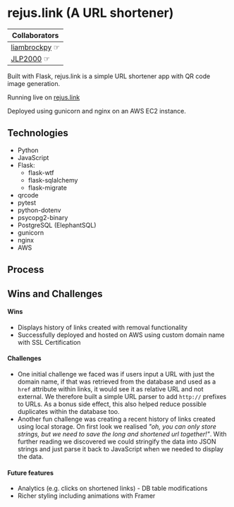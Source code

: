 # rejus.link (A URL shortener)

| Collaborators                                 |
| --------------------------------------------- |
| [liambrockpy](github.com/liambrockpy) &#9758; |
| [JLP2000](github.com/JLP2000) &#9758;         |

Built with Flask, rejus.link is a simple URL shortener app with QR code image generation.

Running live on [rejus.link](https://rejus.link)

Deployed using gunicorn and nginx on an AWS EC2 instance.

## Technologies

- Python
- JavaScript
- Flask:
  - flask-wtf
  - flask-sqlalchemy
  - flask-migrate
- qrcode
- pytest
- python-dotenv
- psycopg2-binary
- PostgreSQL (ElephantSQL)
- gunicorn
- nginx
- AWS

## Process

## Wins and Challenges

#### Wins

- Displays history of links created with removal functionality
- Successfully deployed and hosted on AWS using custom domain name with SSL Certification

#### Challenges

- One initial challenge we faced was if users input a URL with just the domain name, if that was retrieved from the database and used as a `href` attribute within links, it would see it as relative URL and not external. We therefore built a simple URL parser to add `http://` prefixes to URLs. As a bonus side effect, this also helped reduce possible duplicates within the database too.
- Another fun challenge was creating a recent history of links created using local storage. On first look we realised _"oh, you can only store strings, but we need to save the long and shortened url together!"_. With further reading we discovered we could stringify the data into JSON strings and just parse it back to JavaScript when we needed to display the data.

#### Future features

- Analytics (e.g. clicks on shortened links) - DB table modifications
- Richer styling including animations with Framer
